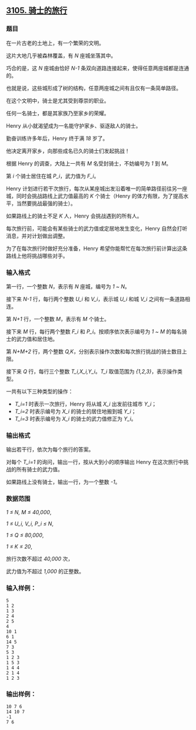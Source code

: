 ## [3105. 骑士的旅行](https://www.acwing.com/problem/content/3108/)

### 题目

在一片古老的土地上，有一个繁荣的文明。

这片大地几乎被森林覆盖，有 *N* 座城坐落其中。

巧合的是，这 *N* 座城由恰好 *N-1* 条双向道路连接起来，使得任意两座城都是连通的。

也就是说，这些城形成了树的结构，任意两座城之间有且仅有一条简单路径。

在这个文明中，骑士是尤其受到尊崇的职业。

任何一名骑士，都是其家族乃至家乡的荣耀。

Henry 从小就渴望成为一名能守护家乡、驱逐敌人的骑士。

勤奋训练许多年后，Henry 终于满 *18* 岁了。

他决定离开家乡，向那些成名已久的骑士们发起挑战！

根据 Henry 的调查，大陆上一共有 *M* 名受封骑士，不妨编号为 *1* 到 *M*。

第 *i* 个骑士居住在城 *P_i*，武力值为 *F_i*。

Henry 计划进行若干次旅行，每次从某座城出发沿着唯一的简单路径前往另一座城，同时会挑战路线上武力值最高的 *K* 个骑士（Henry 的体力有限，为了提高水平，当然要挑战最强的骑士）。

如果路线上的骑士不足 *K* 人，Henry 会挑战遇到的所有人。

每次旅行前，可能会有某些骑士的武力值或定居地发生变化，Henry 自然会打听消息，并对计划做出调整。

为了在每次旅行时做好充分准备，Henry 希望你能帮忙在每次旅行前计算出这条路线上他将挑战哪些对手。

### 输入格式

第一行，一个整数 *N*，表示有 *N* 座城，编号为 *1 ~ N*。

接下来 *N-1* 行，每行两个整数 *U_i* 和 *V_i*，表示城 *U_i* 和城 *V_i* 之间有一条道路相连。

第 *N+1* 行，一个整数 *M*，表示有 *M* 个骑士。

接下来 *M* 行，每行两个整数 *F_i* 和 *P_i*。按顺序依次表示编号为 *1 ~ M* 的每名骑士的武力值和居住地。

第 *N+M+2* 行，两个整数 *Q,K*，分别表示操作次数和每次旅行挑战的骑士数目上限。

接下来 *Q* 行，每行三个整数 *T_i,X_i,Y_i*。*T_i* 取值范围为 *{1,2,3}*，表示操作类型。

一共有以下三种类型的操作：

- *T_i=1* 时表示一次旅行，Henry 将从城 *X_i* 出发前往城市 *Y_i*；
- *T_i=2* 时表示编号为 *X_i* 的骑士的居住地搬到城 *Y_i*；
- *T_i=3* 时表示编号为 *X_i* 的骑士的武力值修正为 *Y_i*。

### 输出格式

输出若干行，依次为每个旅行的答案。

对每个 *T_i=1* 的询问，输出一行，按从大到小的顺序输出 Henry 在这次旅行中挑战的所有骑士的武力值。

如果路线上没有骑士，输出一行，为一个整数 *-1*。

### 数据范围

*1 ≤ N, M ≤ 40,000*,

*1 ≤ U_i, V_i, P_i ≤ N*,

*1 ≤ Q ≤ 80,000*,

*1 ≤ K ≤ 20*,

旅行次数不超过 *40,000* 次，

武力值为不超过 *1,000* 的正整数。

### 输入样例：

```
5
1 2
1 3
2 4
2 5
4
10 1
6 1
14 5
7 3
5 3
1 2 3
1 5 3
1 4 4
2 1 4
1 2 3
```

### 输出样例：

```
10 7 6
14 10 7
-1
7 6
```
